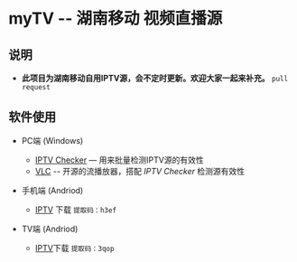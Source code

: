 # myTV -- 湖南移动 视频直播源 

## 说明
- **此项目为湖南移动自用IPTV源，会不定时更新。欢迎大家一起来补充。** `pull request`


## 软件使用

- PC端 (Windows)
    - [IPTV Checker](https://www.npmjs.com/package/iptv-checker) — 用来批量检测IPTV源的有效性
    - [VLC](https://www.videolan.org/vlc/download-windows.html) -- 开源的流播放器，搭配 _IPTV Checker_ 检测源有效性

- 手机端 (Andriod)
    - [IPTV](https://pan.baidu.com/s/1kYJ2aB3-QfP6wXWIX_Z8rw) 下载 `提取码：h3ef`

- TV端 (Andriod)
    - [IPTV](https://pan.baidu.com/s/1tGZWt_4pO2OpdokafpO8Sw)下载 `提取码：3qop`
